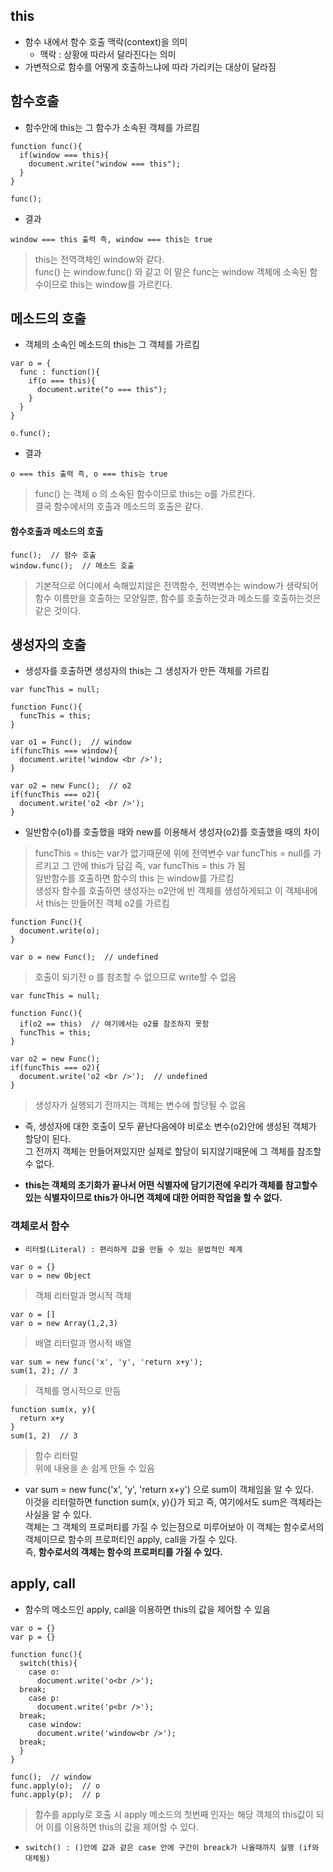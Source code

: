 ## this
- 함수 내에서 함수 호출 맥락(context)을 의미
  - 맥락 : 상황에 따라서 달라진다는 의미
- 가변적으로 함수를 어떻게 호출하느냐에 따라 가리키는 대상이 달라짐

## 함수호출
- 함수안에 this는 그 함수가 소속된 객체를 가르킴
```
function func(){
  if(window === this){
    document.write("window === this");
  }
}

func(); 
```
- 결과
```
window === this 출력 즉, window === this는 true
```
> this는 전역객체인 window와 같다.<br/>func() 는 window.func() 와 같고 이 말은 func는 window 객체에 소속된 함수이므로 this는 window를 가르킨다.


## 메소드의 호출
- 객체의 소속인 메소드의 this는 그 객체를 가르킴
```
var o = {
  func : function(){
    if(o === this){
      document.write("o === this");
    }
  }
}

o.func();
```
- 결과
```
o === this 출력 즉, o === this는 true
```
> func() 는 객체 o 의 소속된 함수이므로 this는 o를 가르킨다.<br/>결국 함수에서의 호출과 메소드의 호출은 같다.


#### 함수호출과 메소드의 호출
```
func();  // 함수 호출
window.func();  // 메소드 호출
```
> 기본적으로 어디에서 속해있지않은 전역함수, 전역변수는 window가 생략되어 함수 이름만을 호출하는 모양일뿐, 함수를 호출하는것과 메소드를 호출하는것은 같은 것이다.


## 생성자의 호출
- 생성자를 호출하면 생성자의 this는 그 생성자가 만든 객체를 가르킴
```
var funcThis = null; 
 
function Func(){
  funcThis = this;
}

var o1 = Func();  // window
if(funcThis === window){
  document.write('window <br />');
}
 
var o2 = new Func();  // o2
if(funcThis === o2){
  document.write('o2 <br />');
}
```
- 일반함수(o1)를 호출했을 때와 new를 이용해서 생성자(o2)를 호출했을 때의 차이
> funcThis = this는 var가 없기때문에 위에 전역변수 var funcThis = null를 가르키고 그 안에 this가 담김 즉, var funcThis = this 가 됨<br/>일반함수를 호출하면 함수의 this 는 window를 가르킴<br/>생성자 함수를 호출하면 생성자는 o2안에 빈 객체를 생성하게되고 이 객체내에서 this는 만들어진 객체 o2를 가르킴
```
function Func(){
  document.write(o);
}

var o = new Func();  // undefined
```
> 호출이 되기전 o 를 참조할 수 없으므로 write할 수 없음

```
var funcThis = null; 
 
function Func(){
  if(o2 == this)  // 여기에서는 o2를 참조하지 못함
  funcThis = this;
}

var o2 = new Func();
if(funcThis === o2){
  document.write('o2 <br />');  // undefined
}
```
> 생성자가 실행되기 전까지는 객체는 변수에 할당될 수 없음

- 즉, 생성자에 대한 호출이 모두 끝난다음에야 비로소 변수(o2)안에 생성된 객체가 할당이 된다.<br/>그 전까지 객체는 만들어져있지만 실제로 할당이 되지않기때문에 그 객체를 참조할 수 없다.

- __this는 객체의 초기화가 끝나서 어떤 식별자에 담기기전에 우리가 객체를 참고할수있는 식별자이므로 this가 아니면 객체에 대한 어떠한 작업을 할 수 없다.__


### 객체로서 함수
- `리터럴(Literal) : 편리하게 값을 만들 수 있는 문법적인 체계`
```
var o = {}
var o = new Object
```
> 객체 리터럴과 명시적 객체
```
var o = []
var o = new Array(1,2,3) 
```
> 배열 리터럴과 명시적 배열
```
var sum = new func('x', 'y', 'return x+y');
sum(1, 2); // 3
```
> 객체를 명시적으로 만듬
```
function sum(x, y){
  return x+y
}
sum(1, 2)  // 3
```
> 함수 리터럴<br/>위에 내용을 손 쉽게 만들 수 있음

- var sum = new func('x', 'y', 'return x+y') 으로 sum이 객체임을 알 수 있다.<br/>이것을 리터럴하면 function sum(x, y){}가 되고 즉, 여기에서도 sum은 객체라는 사실을 알 수 있다.<br/>객체는 그 객체의 프로퍼티를 가질 수 있는점으로 미루어보아 이 객체는 함수로서의 객체이므로 함수의 프로퍼티인 apply, call을 가질 수 있다.<br/>즉, __함수로서의 객체는 함수의 프로퍼티를 가질 수 있다.__

## apply, call
- 함수의 메소드인 apply, call을 이용하면 this의 값을 제어할 수 있음
```
var o = {}
var p = {}

function func(){
  switch(this){
    case o:
      document.write('o<br />');
  break;
    case p:
      document.write('p<br />');
  break;
    case window:
      document.write('window<br />');
  break;          
  }
}

func();  // window
func.apply(o);  // o
func.apply(p);  // p
```
> 함수를 apply로 호출 시 apply 메소드의 첫번째 인자는 해당 객체의 this값이 되어 이를 이용하면 this의 값을 제어할 수 있다.

- `switch() : ()안에 값과 같은 case 안에 구간이 breack가 나올때까지 실행 (if와 대체됨)`


